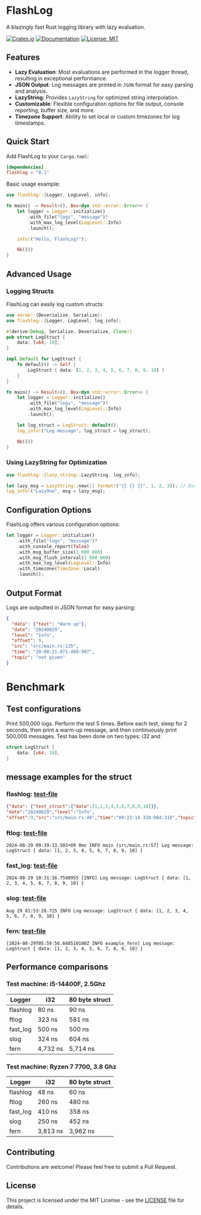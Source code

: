 # FlashLog

A blazingly fast Rust logging library with lazy evaluation.

[![Crates.io](https://img.shields.io/crates/v/flashlog.svg)](https://crates.io/crates/flashlog)
[![Documentation](https://docs.rs/flashlog/badge.svg)](https://docs.rs/flashlog)
[![License: MIT](https://img.shields.io/badge/License-MIT-yellow.svg)](https://opensource.org/licenses/MIT)

## Features

- **Lazy Evaluation**: Most evaluations are performed in the logger thread, resulting in exceptional performance.
- **JSON Output**: Log messages are printed in `JSON` format for easy parsing and analysis.
- **LazyString**: Provides `LazyString` for optimized string interpolation.
- **Customizable**: Flexible configuration options for file output, console reporting, buffer size, and more.
- **Timezone Support**: Ability to set local or custom timezones for log timestamps.

## Quick Start

Add FlashLog to your `Cargo.toml`:

```toml
[dependencies]
flashlog = "0.1"
```

Basic usage example:

```rust
use flashlog::{Logger, LogLevel, info};

fn main() -> Result<(), Box<dyn std::error::Error>> {
    let logger = Logger::initialize()
        .with_file("logs", "message")?
        .with_max_log_level(LogLevel::Info)
        .launch();

    info!("Hello, FlashLog!");

    Ok(())
}
```

## Advanced Usage

### Logging Structs

FlashLog can easily log custom structs:

```rust
use serde::{Deserialize, Serialize};
use flashlog::{Logger, LogLevel, log_info};

#[derive(Debug, Serialize, Deserialize, Clone)]
pub struct LogStruct {
    data: [u64; 10],
}

impl Default for LogStruct {
    fn default() -> Self {
        LogStruct { data: [1, 2, 3, 4, 5, 6, 7, 8, 9, 10] }
    }
}

fn main() -> Result<(), Box<dyn std::error::Error>> {
    let logger = Logger::initialize()
        .with_file("logs", "message")?
        .with_max_log_level(LogLevel::Info)
        .launch();

    let log_struct = LogStruct::default();
    log_info!("Log message", log_struct = log_struct);

    Ok(())
}
```

### Using LazyString for Optimization

```rust
use flashlog::{lazy_string::LazyString, log_info};

let lazy_msg = LazyString::new(|| format!("{} {} {}", 1, 2, 3)); // Evaluated in logger thread
log_info!("LazyOne", msg = lazy_msg);
```

## Configuration Options

FlashLog offers various configuration options:

```rust
let logger = Logger::initialize()
    .with_file("logs", "message")?
    .with_console_report(false)
    .with_msg_buffer_size(1_000_000)
    .with_msg_flush_interval(1_000_000)
    .with_max_log_level(LogLevel::Info)
    .with_timezone(TimeZone::Local)
    .launch();
```

## Output Format

Logs are outputted in JSON format for easy parsing:

```json
{
  "data": {"text": "Warm up"},
  "date": "20240829",
  "level": "Info",
  "offset": 9,
  "src": "src/main.rs:135",
  "time": "20:08:21.071:409:907",
  "topic": "not given"
}
```

# Benchmark
## Test configurations
Print 500,000 logs. Perform the test 5 times. Before each test, sleep for 2 seconds, then print a warm-up message, and then continuously print 500,000 messages. Test has been done on two types: i32 and

```Rust
struct LogStruct {
    data: [u64; 10],
}
```
## message examples for the struct
### flashlog: [test-file](./examples/flashlog/src/main.rs)
```Json
{"data": {"test_struct":{"data":[1,2,3,4,5,6,7,8,9,10]}},
"date":"20240829","level":"Info",
"offset":9,"src":"src/main.rs:48","time":"09:22:14.328:084:318","topic":"Log message"}
```

### ftlog: [test-file](./examples/ftlog/src/main.rs)
```
2024-08-29 09:39:13.503+09 0ms INFO main [src/main.rs:57] Log message: LogStruct { data: [1, 2, 3, 4, 5, 6, 7, 8, 9, 10] }
```

### fast_log: [test-file](./examples/fast_log/src/main.rs)
```
2024-08-29 10:31:16.7598955 [INFO] Log message: LogStruct { data: [1, 2, 3, 4, 5, 6, 7, 8, 9, 10] }
```

### slog: [test-file](./examples/slog/src/main.rs)
```
Aug 29 01:53:20.725 INFO Log message: LogStruct { data: [1, 2, 3, 4, 5, 6, 7, 8, 9, 10] }
```

### fern: [test-file](./examples/fern/src/main.rs)
```
[2024-08-29T05:59:56.608510100Z INFO example_fern] Log message: LogStruct { data: [1, 2, 3, 4, 5, 6, 7, 8, 9, 10] }
```
## Performance comparisons
### Test machine: i5-14400F, 2.5Ghz

| Logger    | i32           | 80 byte struct  |
| --------- | ------------- | --------------- |
| flashlog  | 80 ns         | 90 ns           |
| ftlog     | 323 ns        | 581 ns          |
| fast_log  | 500 ns        | 500 ns          |
| slog      | 324 ns        | 604 ns          |
| fern      | 4,732 ns      | 5,714 ns         |

### Test machine: Ryzen 7 7700, 3.8 Ghz
| Logger    | i32           | 80 byte struct  |
| --------- | ------------- | --------------- |
| flashlog  | 48 ns         | 60 ns           |
| ftlog     | 260 ns        | 480 ns          |
| fast_log  | 410 ns        | 358 ns          |
| slog      | 250 ns        | 452 ns          |
| fern      | 3,813 ns       | 3,962 ns         |

## Contributing

Contributions are welcome! Please feel free to submit a Pull Request.

## License

This project is licensed under the MIT License - see the [LICENSE](LICENSE) file for details.